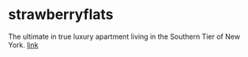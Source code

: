 # strawberryflats
The ultimate in true luxury apartment living in the Southern Tier of New York. [link](https://robinator8.github.io/strawberryflats/)
